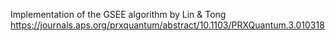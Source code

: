 Implementation of the GSEE algorithm by Lin & Tong 
<https://journals.aps.org/prxquantum/abstract/10.1103/PRXQuantum.3.010318>
